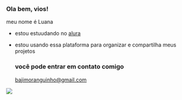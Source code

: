 ### Ola bem, vios! 
meu nome é Luana 

- estou estuudando no [alura](https://www.alura.com.br)
- estou usando essa plataforma para organizar e compartilha meus projetos

  ### você pode entrar em contato comigo
  bajimoranguinho@gmail.com



 ![](https://media.tenor.com/etu-3QoSbfgAAAAC/felca-felca-base.gif)
